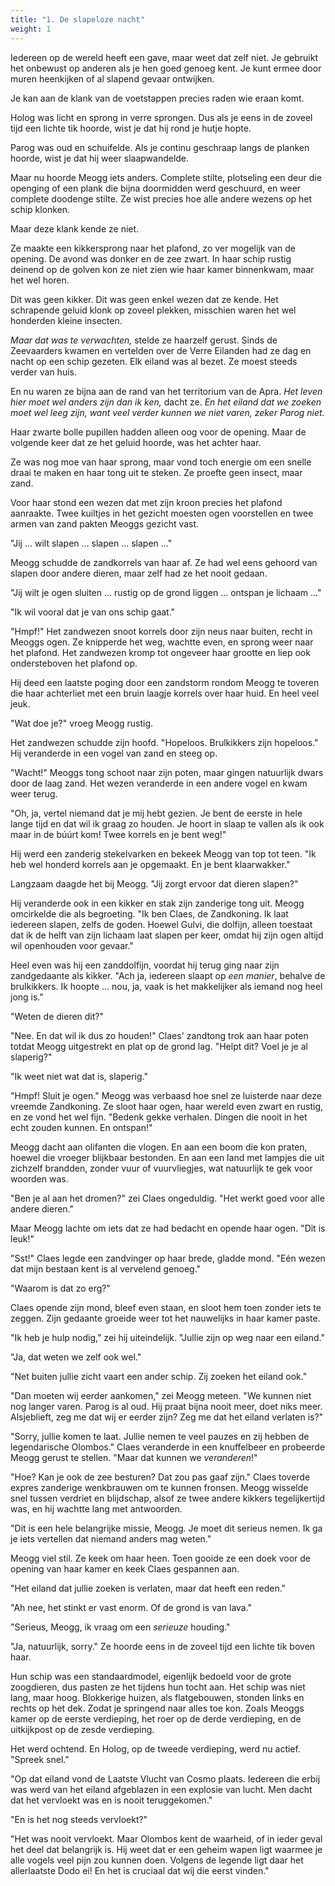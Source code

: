 ```yaml
---
title: "1. De slapeloze nacht"
weight: 1
---
```


Iedereen op de wereld heeft een gave, maar weet dat zelf niet. Je gebruikt het onbewust op anderen als je hen goed genoeg kent. Je kunt ermee door muren heenkijken of al slapend gevaar ontwijken.

Je kan aan de klank van de voetstappen precies raden wie eraan komt.

Holog was licht en sprong in verre sprongen. Dus als je eens in de zoveel tijd een lichte tik hoorde, wist je dat hij rond je hutje hopte.

Parog was oud en schuifelde. Als je continu geschraap langs de planken hoorde, wist je dat hij weer slaapwandelde.

Maar nu hoorde Meogg iets anders. Complete stilte, plotseling een deur die openging of een plank die bijna doormidden werd geschuurd, en weer complete doodenge stilte. Ze wist precies hoe alle andere wezens op het schip klonken.

Maar deze klank kende ze niet.

Ze maakte een kikkersprong naar het plafond, zo ver mogelijk van de opening. De avond was donker en de zee zwart. In haar schip rustig deinend op de golven kon ze niet zien wie haar kamer binnenkwam, maar het wel horen.

Dit was geen kikker. Dit was geen enkel wezen dat ze kende. Het schrapende geluid klonk op zoveel plekken, misschien waren het wel honderden kleine insecten. 

_Maar dat was te verwachten,_ stelde ze haarzelf gerust. Sinds de Zeevaarders kwamen en vertelden over de Verre Eilanden had ze dag en nacht op een schip gezeten. Elk eiland was al bezet. Ze moest steeds verder van huis.

En nu waren ze bijna aan de rand van het territorium van de Apra. _Het leven hier moet wel anders zijn dan ik ken,_ dacht ze. _En het eiland dat we zoeken moet wel leeg zijn, want veel verder kunnen we niet varen, zeker Parog niet._

Haar zwarte bolle pupillen hadden alleen oog voor de opening. Maar de volgende keer dat ze het geluid hoorde, was het achter haar.

Ze was nog moe van haar sprong, maar vond toch energie om een snelle draai te maken en haar tong uit te steken. Ze proefte geen insect, maar zand.

Voor haar stond een wezen dat met zijn kroon precies het plafond aanraakte. Twee kuiltjes in het gezicht moesten ogen voorstellen en twee armen van zand pakten Meoggs gezicht vast.

"Jij ... wilt slapen ... slapen ... slapen ..."

Meogg schudde de zandkorrels van haar af. Ze had wel eens gehoord van slapen door andere dieren, maar zelf had ze het nooit gedaan.

"Jij wilt je ogen sluiten ... rustig op de grond liggen ... ontspan je lichaam ..."

"Ik wil vooral dat je van ons schip gaat."

"Hmpf!" Het zandwezen snoot korrels door zijn neus naar buiten, recht in Meoggs ogen. Ze knipperde het weg, wachtte even, en sprong weer naar het plafond. Het zandwezen kromp tot ongeveer haar grootte en liep ook ondersteboven het plafond op.

Hij deed een laatste poging door een zandstorm rondom Meogg te toveren die haar achterliet met een bruin laagje korrels over haar huid. En heel veel jeuk.

"Wat doe je?" vroeg Meogg rustig.

Het zandwezen schudde zijn hoofd. "Hopeloos. Brulkikkers zijn hopeloos." Hij veranderde in een vogel van zand en steeg op.

"Wacht!" Meoggs tong schoot naar zijn poten, maar gingen natuurlijk dwars door de laag zand. Het wezen veranderde in een andere vogel en kwam weer terug.

"Oh, ja, vertel niemand dat je mij hebt gezien. Je bent de eerste in hele lange tijd en dat wil ik graag zo houden. Je hoort in slaap te vallen als ik ook maar in de búúrt kom! Twee korrels en je bent weg!"

Hij werd een zanderig stekelvarken en bekeek Meogg van top tot teen. "Ik heb wel honderd korrels aan je opgemaakt. En je bent klaarwakker."

Langzaam daagde het bij Meogg. "Jij zorgt ervoor dat dieren slapen?"

Hij veranderde ook in een kikker en stak zijn zanderige tong uit. Meogg omcirkelde die als begroeting. "Ik ben Claes, de Zandkoning. Ik laat iedereen slapen, zelfs de goden. Hoewel Gulvi, die dolfijn, alleen toestaat dat ik de helft van zijn lichaam laat slapen per keer, omdat hij zijn ogen altijd wil openhouden voor gevaar."

Heel even was hij een zanddolfijn, voordat hij terug ging naar zijn zandgedaante als kikker. "Ach ja, iedereen slaapt op _een manier_, behalve de brulkikkers. Ik hoopte ... nou, ja, vaak is het makkelijker als iemand nog heel jong is."

"Weten de dieren dit?"

"Nee. En dat wil ik dus zo houden!" Claes' zandtong trok aan haar poten totdat Meogg uitgestrekt en plat op de grond lag. "Helpt dit? Voel je je al slaperig?"

"Ik weet niet wat dat is, slaperig."

"Hmpf! Sluit je ogen." Meogg was verbaasd hoe snel ze luisterde naar deze vreemde Zandkoning. Ze sloot haar ogen, haar wereld even zwart en rustig, en ze vond het wel fijn. "Bedenk gekke verhalen. Dingen die nooit in het echt zouden kunnen. En ontspan!"

Meogg dacht aan olifanten die vlogen. En aan een boom die kon praten, hoewel die vroeger blijkbaar bestonden. En aan een land met lampjes die uit zichzelf brandden, zonder vuur of vuurvliegjes, wat natuurlijk te gek voor woorden was.

"Ben je al aan het dromen?" zei Claes ongeduldig. "Het werkt goed voor alle andere dieren."

Maar Meogg lachte om iets dat ze had bedacht en opende haar ogen. "Dit is leuk!"

"Sst!" Claes legde een zandvinger op haar brede, gladde mond. "Eén wezen dat mijn bestaan kent is al vervelend genoeg."

"Waarom is dat zo erg?"

Claes opende zijn mond, bleef even staan, en sloot hem toen zonder iets te zeggen. Zijn gedaante groeide weer tot het nauwelijks in haar kamer paste. 

"Ik heb je hulp nodig," zei hij uiteindelijk. "Jullie zijn op weg naar een eiland."

"Ja, dat weten we zelf ook wel."

"Net buiten jullie zicht vaart een ander schip. Zij zoeken het eiland ook."

"Dan moeten wij eerder aankomen," zei Meogg meteen. "We kunnen niet nog langer varen. Parog is al oud. Hij praat bijna nooit meer, doet niks meer. Alsjeblieft, zeg me dat wij er eerder zijn? Zeg me dat het eiland verlaten is?"

"Sorry, jullie komen te laat. Jullie nemen te veel pauzes en zij hebben de legendarische Olombos." Claes veranderde in een knuffelbeer en probeerde Meogg gerust te stellen. "Maar dat kunnen we _veranderen_!"

"Hoe? Kan je ook de zee besturen? Dat zou pas gaaf zijn." Claes toverde expres zanderige wenkbrauwen om te kunnen fronsen. Meogg wisselde snel tussen verdriet en blijdschap, alsof ze twee andere kikkers tegelijkertijd was, en hij wachtte lang met antwoorden.

"Dit is een hele belangrijke missie, Meogg. Je moet dit serieus nemen. Ik ga je iets vertellen dat niemand anders mag weten."

Meogg viel stil. Ze keek om haar heen. Toen gooide ze een doek voor de opening van haar kamer en keek Claes gespannen aan.

"Het eiland dat jullie zoeken is verlaten, maar dat heeft een reden."

"Ah nee, het stinkt er vast enorm. Of de grond is van lava."

"Serieus, Meogg, ik vraag om een _serieuze_ houding."

"Ja, natuurlijk, sorry." Ze hoorde eens in de zoveel tijd een lichte tik boven haar.

Hun schip was een standaardmodel, eigenlijk bedoeld voor de grote zoogdieren, dus pasten ze het tijdens hun tocht aan. Het schip was niet lang, maar hoog. Blokkerige huizen, als flatgebouwen, stonden links en rechts op het dek. Zodat je springend naar alles toe kon. Zoals Meoggs kamer op de eerste verdieping, het roer op de derde verdieping, en de uitkijkpost op de zesde verdieping.

Het werd ochtend. En Holog, op de tweede verdieping, werd nu actief. "Spreek snel."

"Op dat eiland vond de Laatste Vlucht van Cosmo plaats. Iedereen die erbij was werd van het eiland afgeblazen in een explosie van lucht. Men dacht dat het vervloekt was en is nooit teruggekomen."

"En is het nog steeds vervloekt?"

"Het was nooit vervloekt. Maar Olombos kent de waarheid, of in ieder geval het deel dat belangrijk is. Hij weet dat er een geheim wapen ligt waarmee je alle vogels veel pijn zou kunnen doen. Volgens de legende ligt daar het allerlaatste Dodo ei! En het is cruciaal dat wij die eerst vinden."